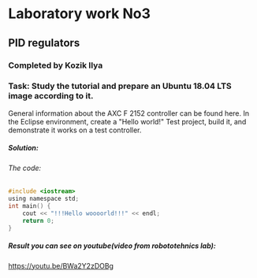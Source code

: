 # Laboratory work No3
## PID regulators
### Completed by Kozik Ilya
### Task: Study the tutorial and prepare an Ubuntu 18.04 LTS image according to it. 
General information about the AXC F 2152 controller can be found here.
In the Eclipse environment, create a "Hello world!" Test project, build it,
and demonstrate it works on a test controller.

##### Solution:
 
###### The code:
```c
#include <iostream>
using namespace std;
int main() {
	cout << "!!!Hello woooorld!!!" << endl; 
	return 0;
}
```
 
##### Result you can see on youtube(video from robototehnics lab): 
https://youtu.be/BWa2Y2zDOBg


